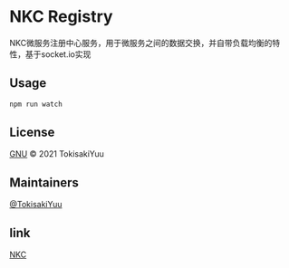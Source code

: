 # NKC Registry
NKC微服务注册中心服务，用于微服务之间的数据交换，并自带负载均衡的特性，基于socket.io实现

## Usage
```bash
npm run watch
```

## License
[GNU]() © 2021 TokisakiYuu

## Maintainers
[@TokisakiYuu](https://github.com/TokisakiYuu)

## link
[NKC](https://github.com/kccd/nkc)
